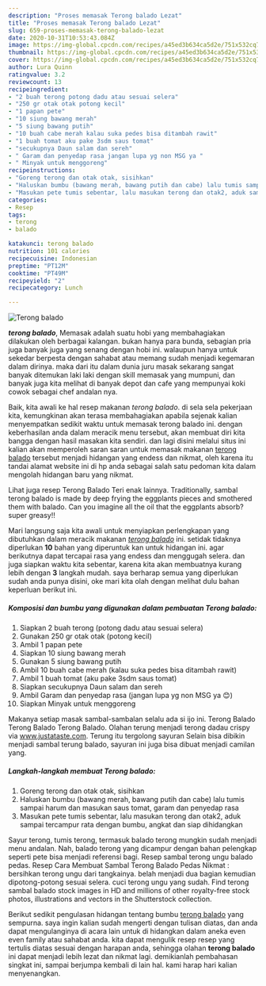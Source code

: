 ```yaml
---
description: "Proses memasak Terong balado Lezat"
title: "Proses memasak Terong balado Lezat"
slug: 659-proses-memasak-terong-balado-lezat
date: 2020-10-31T10:53:43.084Z
image: https://img-global.cpcdn.com/recipes/a45ed3b634ca5d2e/751x532cq70/terong-balado-foto-resep-utama.jpg
thumbnail: https://img-global.cpcdn.com/recipes/a45ed3b634ca5d2e/751x532cq70/terong-balado-foto-resep-utama.jpg
cover: https://img-global.cpcdn.com/recipes/a45ed3b634ca5d2e/751x532cq70/terong-balado-foto-resep-utama.jpg
author: Lura Quinn
ratingvalue: 3.2
reviewcount: 13
recipeingredient:
- "2 buah terong potong dadu atau sesuai selera"
- "250 gr otak otak potong kecil"
- "1 papan pete"
- "10 siung bawang merah"
- "5 siung bawang putih"
- "10 buah cabe merah kalau suka pedes bisa ditambah rawit"
- "1 buah tomat aku pake 3sdm saus tomat"
- "secukupnya Daun salam dan sereh"
- " Garam dan penyedap rasa jangan lupa yg non MSG ya "
- " Minyak untuk menggoreng"
recipeinstructions:
- "Goreng terong dan otak otak, sisihkan"
- "Haluskan bumbu (bawang merah, bawang putih dan cabe) lalu tumis sampai harum dan masukan saus tomat, garam dan penyedap rasa"
- "Masukan pete tumis sebentar, lalu masukan terong dan otak2, aduk sampai tercampur rata dengan bumbu, angkat dan siap dihidangkan"
categories:
- Resep
tags:
- terong
- balado

katakunci: terong balado 
nutrition: 101 calories
recipecuisine: Indonesian
preptime: "PT12M"
cooktime: "PT49M"
recipeyield: "2"
recipecategory: Lunch

---
```



![Terong balado](https://img-global.cpcdn.com/recipes/a45ed3b634ca5d2e/751x532cq70/terong-balado-foto-resep-utama.jpg)

<b><i>terong balado</i></b>, Memasak adalah suatu hobi yang membahagiakan dilakukan oleh berbagai kalangan. bukan hanya para bunda, sebagian pria juga banyak juga yang senang dengan hobi ini. walaupun hanya untuk sekedar berpesta dengan sahabat atau memang sudah menjadi kegemaran dalam dirinya. maka dari itu dalam dunia juru masak sekarang sangat banyak ditemukan laki laki dengan skill memasak yang mumpuni, dan banyak juga kita melihat di banyak depot dan cafe yang mempunyai koki cowok sebagai chef andalan nya.

Baik, kita awali ke hal resep makanan <i>terong balado</i>. di sela sela pekerjaan kita, kemungkinan akan terasa membahagiakan apabila sejenak kalian menyempatkan sedikit waktu untuk memasak terong balado ini. dengan keberhasilan anda dalam meracik menu tersebut, akan membuat diri kita bangga dengan hasil masakan kita sendiri. dan lagi disini melalui situs ini kalian akan memperoleh saran saran untuk memasak makanan <u>terong balado</u> tersebut menjadi hidangan yang endess dan nikmat, oleh karena itu tandai alamat website ini di hp anda sebagai salah satu pedoman kita dalam mengolah hidangan baru yang nikmat.

Lihat juga resep Terong Balado Teri enak lainnya. Traditionally, sambal terong balado is made by deep frying the eggplants pieces and smothered them with balado. Can you imagine all the oil that the eggplants absorb? super greasy!!


Mari langsung saja kita awali untuk menyiapkan perlengkapan yang dibutuhkan dalam meracik makanan <u><i>terong balado</i></u> ini. setidak tidaknya diperlukan <b>10</b> bahan yang diperuntuk kan untuk hidangan ini. agar berikutnya dapat tercapai rasa yang endess dan menggugah selera. dan juga siapkan waktu kita sebentar, karena kita akan membuatnya kurang lebih dengan <b>3</b> langkah mudah. saya berharap semua yang diperlukan sudah anda punya disini, oke mari kita olah dengan melihat dulu bahan keperluan berikut ini.

<!--inarticleads1-->

##### Komposisi dan bumbu yang digunakan dalam pembuatan Terong balado:

1. Siapkan 2 buah terong (potong dadu atau sesuai selera)
1. Gunakan 250 gr otak otak (potong kecil)
1. Ambil 1 papan pete
1. Siapkan 10 siung bawang merah
1. Gunakan 5 siung bawang putih
1. Ambil 10 buah cabe merah (kalau suka pedes bisa ditambah rawit)
1. Ambil 1 buah tomat (aku pake 3sdm saus tomat)
1. Siapkan secukupnya Daun salam dan sereh
1. Ambil  Garam dan penyedap rasa (jangan lupa yg non MSG ya 😊)
1. Siapkan  Minyak untuk menggoreng


Makanya setiap masak sambal-sambalan selalu ada si ijo ini. Terong Balado Terong Balado Terong Balado. Olahan terung menjadi terong dadau crispy via www.justataste.com. Terung itu tergolong sayuran Selain bisa dibikin menjadi sambal terung balado, sayuran ini juga bisa dibuat menjadi camilan yang. 

<!--inarticleads2-->

##### Langkah-langkah membuat Terong balado:

1. Goreng terong dan otak otak, sisihkan
1. Haluskan bumbu (bawang merah, bawang putih dan cabe) lalu tumis sampai harum dan masukan saus tomat, garam dan penyedap rasa
1. Masukan pete tumis sebentar, lalu masukan terong dan otak2, aduk sampai tercampur rata dengan bumbu, angkat dan siap dihidangkan


Sayur terong, tumis terong, termasuk balado terong mungkin sudah menjadi menu andalan. Nah, balado terong yang dicampur dengan bahan pelengkap seperti pete bisa menjadi referensi bagi. Resep sambal terong ungu balado pedas. Resep Cara Membuat Sambal Terong Balado Pedas Nikmat : bersihkan terong ungu dari tangkainya. belah menjadi dua bagian kemudian dipotong-potong sesuai selera. cuci terong ungu yang sudah. Find terong sambal balado stock images in HD and millions of other royalty-free stock photos, illustrations and vectors in the Shutterstock collection. 

Berikut sedikit pengulasan hidangan tentang bumbu <u>terong balado</u> yang sempurna. saya ingin kalian sudah mengerti dengan tulisan diatas, dan anda dapat mengulanginya di acara lain untuk di hidangkan dalam aneka even even family atau sahabat anda. kita dapat mengulik resep resep yang tertulis diatas sesuai dengan harapan anda, sehingga olahan <b>terong balado</b> ini dapat menjadi lebih lezat dan nikmat lagi. demikianlah pembahasan singkat ini, sampai berjumpa kembali di lain hal. kami harap hari kalian menyenangkan.
